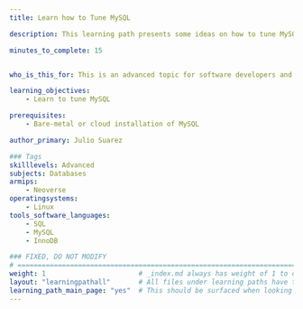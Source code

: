 ```yaml
---
title: Learn how to Tune MySQL

description: This learning path presents some ideas on how to tune MySQL

minutes_to_complete: 15


who_is_this_for: This is an advanced topic for software developers and DevOps professionals interested in optimizing MySQL performance.

learning_objectives:
    - Learn to tune MySQL

prerequisites:
    - Bare-metal or cloud installation of MySQL

author_primary: Julio Suarez

### Tags
skilllevels: Advanced
subjects: Databases
armips:
    - Neoverse
operatingsystems:
    - Linux
tools_software_languages:
    - SQL
    - MySQL
    - InnoDB

### FIXED, DO NOT MODIFY
# ================================================================================
weight: 1                       # _index.md always has weight of 1 to order correctly
layout: "learningpathall"       # All files under learning paths have this same wrapper
learning_path_main_page: "yes"  # This should be surfaced when looking for related content. Only set for _index.md of learning path content.
---
```

